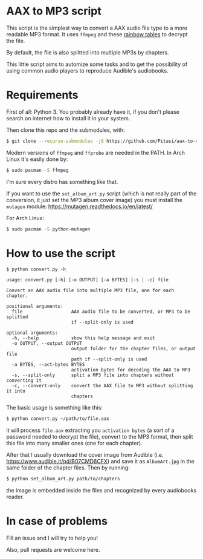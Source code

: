 # AAX to MP3 script

This script is the simplest way to convert a AAX audio file type to a more
readable MP3 format. It uses `ffmpeg` and these [rainbow
tables](https://github.com/inAudible-NG/tables) to decrypt the file.

By default, the file is also splitted into multiple MP3s by chapters.

This little script aims to automize some tasks and to get the possibility of
using common audio players to reproduce Audible's audiobooks.


# Requirements

First of all: Python 3. You probably already have it, if you don't please
search on internet how to install it in your system.

Then clone this repo and the submodules, with:
```sh
$ git clone --recurse-submodules -j8 https://github.com/Pitasi/aax-to-mp3
```

Modern versions of `ffmpeg` and `ffprobe` are needed in the PATH. In Arch Linux
it's easily done by:
```sh
$ sudo pacman -S ffmpeg
```
I'm sure every distro has something like that.

If you want to use the `set_album_art.py` script
(which is not really part of the conversion, it just set the MP3 album cover 
image) you must install the `mutagen` module:
https://mutagen.readthedocs.io/en/latest/

For Arch Linux:
```sh
$ sudo pacman -S python-mutagen
```


# How to use the script
```
$ python convert.py -h

usage: convert.py [-h] [-o OUTPUT] [-a BYTES] [-s | -c] file

Convert an AAX audio file into multiple MP3 file, one for each chapter.

positional arguments:
  file                  AAX audio file to be converted, or MP3 to be splitted
                        if --split-only is used

optional arguments:
  -h, --help            show this help message and exit
  -o OUTPUT, --output OUTPUT
                        output folder for the chapter files, or output file
                        path if --split-only is used
  -a BYTES, --act-bytes BYTES
                        activation bytes for decoding the AAX to MP3
  -s, --split-only      split a MP3 file into chapters without converting it
  -c, --convert-only    convert the AAX file to MP3 without splitting it into
                        chapters

```

The basic usage is something like this:
```sh
$ python convert.py ~/path/to/file.aax
```

it will process `file.aax` extracting you `activation bytes` (a sort of a 
password needed to decrypt the file), convert to the MP3 format, then split this
file into many smaller ones (one for each chapter).

After that I usually download the cover image from Audible (i.e. 
https://www.audible.it/pd/B07CMD6CFX) and save it as `AlbumArt.jpg` in the same
folder of the chapter files.
Then by running:
```sh
$ python set_album_art.py path/to/chapters
```
the image is embedded inside the files and recognized by every audiobooks
reader.

# In case of problems
Fill an issue and I will try to help you!

Also, pull requests are welcome here.

